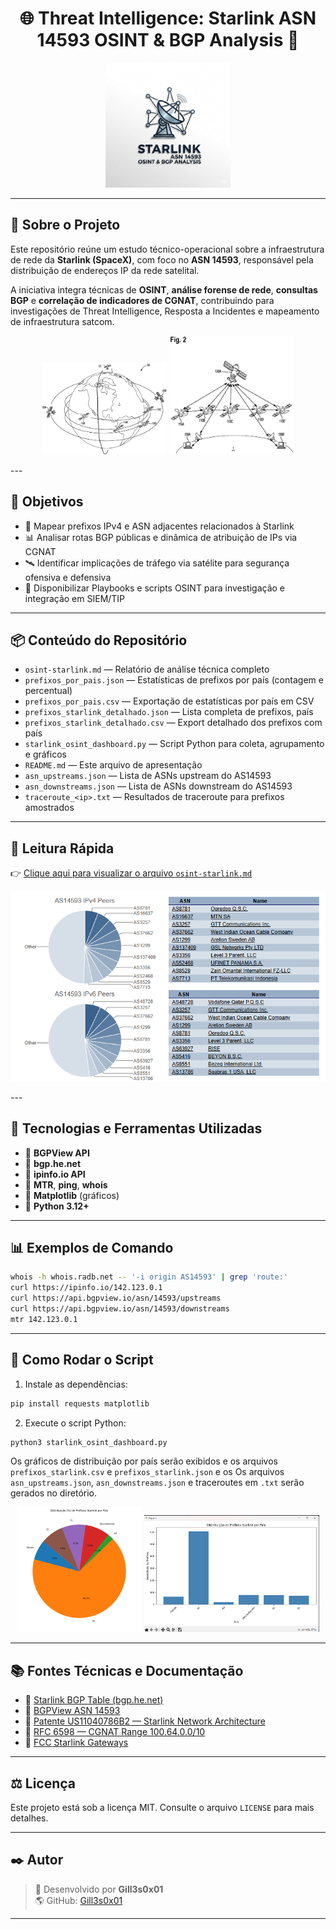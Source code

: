 
<h1 align="center">🌐 Threat Intelligence: Starlink ASN 14593 OSINT & BGP Analysis 📡</h1>

<p align="center">
  <img src="./assets//logo-star.png" alt="Starlink Logo" width="200"/>
</p>

---

## 📌 Sobre o Projeto

Este repositório reúne um estudo técnico-operacional sobre a infraestrutura de rede da **Starlink (SpaceX)**, com foco no **ASN 14593**, responsável pela distribuição de endereços IP da rede satelital.

A iniciativa integra técnicas de **OSINT**, **análise forense de rede**, **consultas BGP** e **correlação de indicadores de CGNAT**, contribuindo para investigações de Threat Intelligence, Resposta a Incidentes e mapeamento de infraestrutura satcom.
<p align="center">
  <img src="./assets/US11040786-20210622-D00000.png" alt="Saltcom" width="200"/>
  <img src="./assets/US11040786-20210622-D00002.png" alt="Saltcom" width="200"/>
</p>
---

## 🎯 Objetivos

- 📡 Mapear prefixos IPv4 e ASN adjacentes relacionados à Starlink
- 📊 Analisar rotas BGP públicas e dinâmica de atribuição de IPs via CGNAT
- 🛰️ Identificar implicações de tráfego via satélite para segurança ofensiva e defensiva
- 📝 Disponibilizar Playbooks e scripts OSINT para investigação e integração em SIEM/TIP

---

## 📦 Conteúdo do Repositório

- `osint-starlink.md` — Relatório de análise técnica completo
- `prefixos_por_pais.json` — Estatísticas de prefixos por país (contagem e percentual)
- `prefixos_por_pais.csv` — Exportação de estatísticas por país em CSV
- `prefixos_starlink_detalhado.json` — Lista completa de prefixos, país
- `prefixos_starlink_detalhado.csv` — Export detalhado dos prefixos com país
- `starlink_osint_dashboard.py` — Script Python para coleta, agrupamento e gráficos
- `README.md` — Este arquivo de apresentação
- `asn_upstreams.json` — Lista de ASNs upstream do AS14593
- `asn_downstreams.json` — Lista de ASNs downstream do AS14593
- `traceroute_<ip>.txt` — Resultados de traceroute para prefixos amostrados

---

## 📖 Leitura Rápida

👉 [Clique aqui para visualizar o arquivo `osint-starlink.md`](./osint-starlink.md)

<p align="center">
  <img src="./assets/graphic.png" alt="Saltcom" width="600"/>
</p>
---

## 📡 Tecnologias e Ferramentas Utilizadas

- 📖 **BGPView API**
- 📖 **bgp.he.net**
- 📖 **ipinfo.io API**
- 📖 **MTR**, **ping**, **whois**
- 📖 **Matplotlib** (gráficos)
- 📖 **Python 3.12+**

---

## 📊 Exemplos de Comando

```bash
whois -h whois.radb.net -- '-i origin AS14593' | grep 'route:'
curl https://ipinfo.io/142.123.0.1
curl https://api.bgpview.io/asn/14593/upstreams
curl https://api.bgpview.io/asn/14593/downstreams
mtr 142.123.0.1
```

---

## 📜 Como Rodar o Script

1. Instale as dependências:

```bash
pip install requests matplotlib
```

2. Execute o script Python:

```bash
python3 starlink_osint_dashboard.py
```

Os gráficos de distribuição por país serão exibidos e os arquivos `prefixos_starlink.csv` e `prefixos_starlink.json` e os Os arquivos `asn_upstreams.json`, `asn_downstreams.json` e traceroutes em `.txt` serão gerados no diretório.

<p align="center">
  <img src="./assets/Figure_1.png" alt="Saltcom" width="200"/>
  <img src="./assets/image.png" alt="Saltcom" width="280"/>
</p>

---

## 📚 Fontes Técnicas e Documentação

- 📑 [Starlink BGP Table (bgp.he.net)](https://bgp.he.net/AS14593)
- 📑 [BGPView ASN 14593](https://bgpview.io/asn/14593)
- 📑 [Patente US11040786B2 — Starlink Network Architecture](https://patents.google.com/patent/US11040786B2/en)
- 📑 [RFC 6598 — CGNAT Range 100.64.0.0/10](https://datatracker.ietf.org/doc/html/rfc6598)
- 📑 [FCC Starlink Gateways](https://fcc.report/FCC-ID/2AWHPR201)

---

## ⚖️ Licença

Este projeto está sob a licença MIT. Consulte o arquivo `LICENSE` para mais detalhes.

---

## ✒️ Autor

> 📡 Desenvolvido por **Gill3s0x01**  
> 🌎 GitHub: [Gill3s0x01](https://github.com/Gill3s0x01)

---
